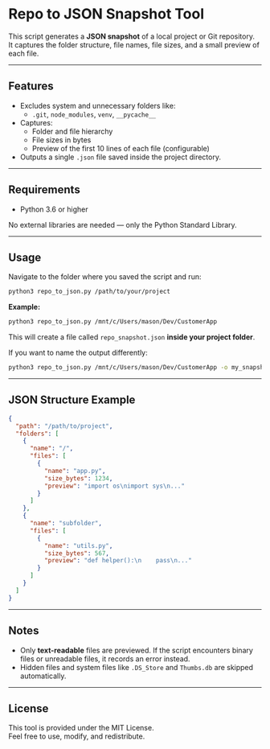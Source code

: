 
# Repo to JSON Snapshot Tool

This script generates a **JSON snapshot** of a local project or Git repository.  
It captures the folder structure, file names, file sizes, and a small preview of each file.

---

## Features

- Excludes system and unnecessary folders like:
  - `.git`, `node_modules`, `venv`, `__pycache__`
- Captures:
  - Folder and file hierarchy
  - File sizes in bytes
  - Preview of the first 10 lines of each file (configurable)
- Outputs a single `.json` file saved inside the project directory.

---

## Requirements

- Python 3.6 or higher

No external libraries are needed — only the Python Standard Library.

---

## Usage

Navigate to the folder where you saved the script and run:

```bash
python3 repo_to_json.py /path/to/your/project
```

**Example:**

```bash
python3 repo_to_json.py /mnt/c/Users/mason/Dev/CustomerApp
```

This will create a file called `repo_snapshot.json` **inside your project folder**.

If you want to name the output differently:

```bash
python3 repo_to_json.py /mnt/c/Users/mason/Dev/CustomerApp -o my_snapshot.json
```

---

## JSON Structure Example

```json
{
  "path": "/path/to/project",
  "folders": [
    {
      "name": "/",
      "files": [
        {
          "name": "app.py",
          "size_bytes": 1234,
          "preview": "import os\nimport sys\n..."
        }
      ]
    },
    {
      "name": "subfolder",
      "files": [
        {
          "name": "utils.py",
          "size_bytes": 567,
          "preview": "def helper():\n    pass\n..."
        }
      ]
    }
  ]
}
```

---

## Notes

- Only **text-readable** files are previewed. If the script encounters binary files or unreadable files, it records an error instead.
- Hidden files and system files like `.DS_Store` and `Thumbs.db` are skipped automatically.

---

## License

This tool is provided under the MIT License.  
Feel free to use, modify, and redistribute.
